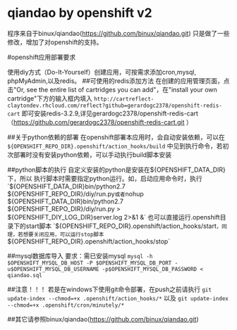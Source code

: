 qiandao by openshift v2
======
程序来自于binux/qiandao(https://github.com/binux/qiandao.git)
只是做了一些修改，增加了对openshift的支持。

#openshift应用部署要求

使用diy方式（Do-It-Yourself）创建应用，可按需求添加cron,mysql,
phpMyAdmin,以及redis。
##可使用的redis添加方法
在创建的应用管理页面，点击"Or, see the entire list of cartridges you can add"，在"install your own cartridge"下方的输入框内填入
`http://cartreflect-claytondev.rhcloud.com/reflect?github=gerardogc2378/openshift-redis-cart`
即可安装redis-3.2.9,详见gerardogc2378/openshift-redis-cart（https://github.com/gerardogc2378/openshift-redis-cart.git ）

##关于python依赖的部署
在openshift部署本应用时，会自动安装依赖，可以在
`${OPENSHIFT_REPO_DIR}.openshift/action_hooks/build`
中见到执行命令，若初次部署时没有安装python依赖，可以手动执行build脚本安装

##python脚本的执行
自定义安装的python是安装在${OPENSHIFT_DATA_DIR}下，所以
执行脚本时需要指定python运行。如，启动应用命令时，执行
    `${OPENSHIFT_DATA_DIR}bin/python2.7 ${OPENSHIFT_REPO_DIR}/diy/run.py`
或者
    `nohup ${OPENSHIFT_DATA_DIR}bin/python2.7 ${OPENSHIFT_REPO_DIR}/diy/run.py > ${OPENSHIFT_DIY_LOG_DIR}server.log 2>&1 &`
也可以直接运行.openshift目录下的start脚本
    `${OPENSHIFT_REPO_DIR}.openshift/action_hooks/start`
，同理，若想要关闭应用，可以运行stop脚本
	`${OPENSHIFT_REPO_DIR}.openshift/action_hooks/stop`

##mysql数据库导入
要求：需已安装mysql
`mysql -h $OPENSHIFT_MYSQL_DB_HOST -P $OPENSHIFT_MYSQL_DB_PORT -u$OPENSHIFT_MYSQL_DB_USERNAME -p$OPENSHIFT_MYSQL_DB_PASSWORD < qiandao.sql`

##注意！！！
若是在windows下使用git命令部署，在push之前请执行
`git update-index --chmod=+x .openshift/action_hooks/*`
以及
`git update-index --chmod=+x .openshift/cron/minutely/*`

##其它请参照binux/qiandao(https://github.com/binux/qiandao.git)